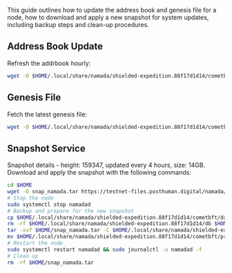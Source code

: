 
This guide outlines how to update the address book and genesis file for a node, how to download and apply a new snapshot for system updates, including backup steps and clean-up procedures.

## Address Book Update
Refresh the addrbook hourly:

```bash
wget -O $HOME/.local/share/namada/shielded-expedition.88f17d1d14/cometbft/config/addrbook.json https://testnet-files.posthuman.digital/namada/addrbook.json
```
## Genesis File 
Fetch the latest genesis file:
```bash
wget -O $HOME/.local/share/namada/shielded-expedition.88f17d1d14/cometbft/config/genesis.json https://testnet-files.posthuman.digital/namada/genesis.json
```

## Snapshot Service
Snapshot details - height: 159347, updated every 4 hours, size: 14GB. Download and apply the snapshot with the following commands:

```bash
cd $HOME
wget -O snap_namada.tar https://testnet-files.posthuman.digital/namada/snap_namada.tar
# Stop the node
sudo systemctl stop namadad
# Backup and prepare for the new snapshot
cp $HOME/.local/share/namada/shielded-expedition.88f17d1d14/cometbft/data/priv_validator_state.json $HOME/.local/share/namada/shielded-expedition.88f17d1d14/cometbft/priv_validator_state.json.backup
rm -rf $HOME/.local/share/namada/shielded-expedition.88f17d1d14/db $HOME/.local/share/namada/shielded-expedition.88f17d1d14/cometbft/data
tar -xvf $HOME/snap_namada.tar -C $HOME/.local/share/namada/shielded-expedition.88f17d1d14
mv $HOME/.local/share/namada/shielded-expedition.88f17d1d14/cometbft/priv_validator_state.json.backup $HOME/.local/share/namada/shielded-expedition.88f17d1d14/cometbft/data/priv_validator_state.json
# Restart the node
sudo systemctl restart namadad && sudo journalctl -u namadad -f
# Clean up
rm -rf $HOME/snap_namada.tar
```

